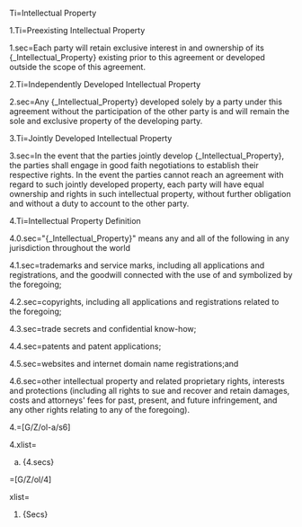 Ti=Intellectual Property

1.Ti=Preexisting Intellectual Property

1.sec=Each party will retain exclusive interest in and ownership of its {_Intellectual_Property} existing prior to this agreement or developed outside the scope of this agreement.

2.Ti=Independently Developed Intellectual Property

2.sec=Any {_Intellectual_Property} developed solely by a party under this agreement without the participation of the other party is and will remain the sole and exclusive property of the developing party.

3.Ti=Jointly Developed Intellectual Property

3.sec=In the event that the parties jointly develop {_Intellectual_Property}, the parties shall engage in good faith negotiations to establish their respective rights. In the event the parties cannot reach an agreement with regard to such jointly developed property, each party will have equal ownership and rights in such intellectual property, without further obligation and without a duty to account to the other party.

4.Ti=Intellectual Property Definition

4.0.sec="{_Intellectual_Property}" means any and all of the following in any jurisdiction throughout the world

4.1.sec=trademarks and service marks, including all applications and registrations, and the goodwill connected with the use of and symbolized by the foregoing;

4.2.sec=copyrights, including all applications and registrations related to the foregoing;

4.3.sec=trade secrets and confidential know-how;

4.4.sec=patents and patent applications;

4.5.sec=websites and internet domain name registrations;and

4.6.sec=other intellectual property and related proprietary rights, interests and protections (including all rights to sue and recover and retain damages, costs and attorneys' fees for past, present, and future infringement, and any other rights relating to any of the foregoing). 

4.=[G/Z/ol-a/s6]

4.xlist=<ol type="a" class="secs-and"><li>{4.secs}</ol>
  
=[G/Z/ol/4]

xlist=<ol class="secs-and"><li>{Secs}</ol>